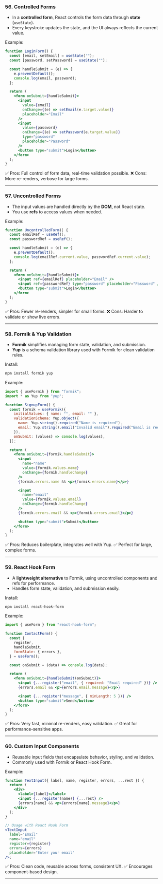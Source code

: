 ### **56. Controlled Forms**

- In a **controlled form**, React controls the form data through **state** (`useState`).
- Every keystroke updates the state, and the UI always reflects the current value.

Example:

```jsx
function LoginForm() {
  const [email, setEmail] = useState("");
  const [password, setPassword] = useState("");

  const handleSubmit = (e) => {
    e.preventDefault();
    console.log(email, password);
  };

  return (
    <form onSubmit={handleSubmit}>
      <input
        value={email}
        onChange={(e) => setEmail(e.target.value)}
        placeholder="Email"
      />
      <input
        value={password}
        onChange={(e) => setPassword(e.target.value)}
        type="password"
        placeholder="Password"
      />
      <button type="submit">Login</button>
    </form>
  );
}
```

✅ Pros: Full control of form data, real-time validation possible.
❌ Cons: More re-renders, verbose for large forms.

---

### **57. Uncontrolled Forms**

- The input values are handled directly by the **DOM**, not React state.
- You use **refs** to access values when needed.

Example:

```jsx
function UncontrolledForm() {
  const emailRef = useRef();
  const passwordRef = useRef();

  const handleSubmit = (e) => {
    e.preventDefault();
    console.log(emailRef.current.value, passwordRef.current.value);
  };

  return (
    <form onSubmit={handleSubmit}>
      <input ref={emailRef} placeholder="Email" />
      <input ref={passwordRef} type="password" placeholder="Password" />
      <button type="submit">Login</button>
    </form>
  );
}
```

✅ Pros: Fewer re-renders, simpler for small forms.
❌ Cons: Harder to validate or show live errors.

---

### **58. Formik & Yup Validation**

- **Formik** simplifies managing form state, validation, and submission.
- **Yup** is a schema validation library used with Formik for clean validation rules.

Install:

```bash
npm install formik yup
```

Example:

```jsx
import { useFormik } from "formik";
import * as Yup from "yup";

function SignupForm() {
  const formik = useFormik({
    initialValues: { name: "", email: "" },
    validationSchema: Yup.object({
      name: Yup.string().required("Name is required"),
      email: Yup.string().email("Invalid email").required("Email is required"),
    }),
    onSubmit: (values) => console.log(values),
  });

  return (
    <form onSubmit={formik.handleSubmit}>
      <input
        name="name"
        value={formik.values.name}
        onChange={formik.handleChange}
      />
      {formik.errors.name && <p>{formik.errors.name}</p>}

      <input
        name="email"
        value={formik.values.email}
        onChange={formik.handleChange}
      />
      {formik.errors.email && <p>{formik.errors.email}</p>}

      <button type="submit">Submit</button>
    </form>
  );
}
```

✅ Pros: Reduces boilerplate, integrates well with Yup.
✅ Perfect for large, complex forms.

---

### **59. React Hook Form**

- A **lightweight alternative** to Formik, using uncontrolled components and refs for performance.
- Handles form state, validation, and submission easily.

Install:

```bash
npm install react-hook-form
```

Example:

```jsx
import { useForm } from "react-hook-form";

function ContactForm() {
  const {
    register,
    handleSubmit,
    formState: { errors },
  } = useForm();

  const onSubmit = (data) => console.log(data);

  return (
    <form onSubmit={handleSubmit(onSubmit)}>
      <input {...register("email", { required: "Email required" })} />
      {errors.email && <p>{errors.email.message}</p>}

      <input {...register("message", { minLength: 5 })} />
      <button type="submit">Send</button>
    </form>
  );
}
```

✅ Pros: Very fast, minimal re-renders, easy validation.
✅ Great for performance-sensitive apps.

---

### **60. Custom Input Components**

- Reusable input fields that encapsulate behavior, styling, and validation.
- Commonly used with Formik or React Hook Form.

Example:

```jsx
function TextInput({ label, name, register, errors, ...rest }) {
  return (
    <div>
      <label>{label}</label>
      <input {...register(name)} {...rest} />
      {errors[name] && <p>{errors[name].message}</p>}
    </div>
  );
}

// Usage with React Hook Form
<TextInput
  label="Email"
  name="email"
  register={register}
  errors={errors}
  placeholder="Enter your email"
/>;
```

✅ Pros: Clean code, reusable across forms, consistent UX.
✅ Encourages component-based design.

---
